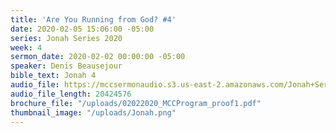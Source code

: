 ```yaml
---
title: 'Are You Running from God? #4'
date: 2020-02-05 15:06:00 -05:00
series: Jonah Series 2020
week: 4
sermon_date: 2020-02-02 00:00:00 -05:00
speaker: Denis Beausejour
bible_text: Jonah 4
audio_file: https://mccsermonaudio.s3.us-east-2.amazonaws.com/Jonah+Series+2020/Are+You+Running+From+God_+%234.lite.mp3
audio_file_length: 20424576
brochure_file: "/uploads/02022020_MCCProgram_proof1.pdf"
thumbnail_image: "/uploads/Jonah.png"
---
```

